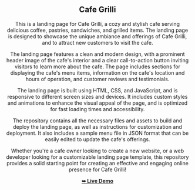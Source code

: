 <div align="center">
  <h2 align="center">Cafe Grilli</h2>

This is a landing page for Cafe Grilli, a cozy and stylish cafe serving delicious coffee, pastries, sandwiches, and grilled items. The landing page is designed to showcase the unique ambiance and offerings of Cafe Grilli, and to attract new customers to visit the cafe.

The landing page features a clean and modern design, with a prominent header image of the cafe's interior and a clear call-to-action button inviting visitors to learn more about the cafe. The page includes sections for displaying the cafe's menu items, information on the cafe's location and hours of operation, and customer reviews and testimonials.

The landing page is built using HTML, CSS, and JavaScript, and is responsive to different screen sizes and devices. It includes custom styles and animations to enhance the visual appeal of the page, and is optimized for fast loading times and accessibility.

The repository contains all the necessary files and assets to build and deploy the landing page, as well as instructions for customization and deployment. It also includes a sample menu file in JSON format that can be easily edited to update the cafe's offerings.

Whether you're a cafe owner looking to create a new website, or a web developer looking for a customizable landing page template, this repository provides a solid starting point for creating an effective and engaging online presence for Cafe Grilli!

  <a href="https://abtg08.github.io/Cafe-Grilli/"><strong>➥ Live Demo</strong></a>

</div>
